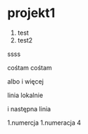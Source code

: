 # projekt1

1. test
5. test2

ssss

cośtam cośtam

albo i więcej

linia lokalnie

i następna linia

1.numercja
1.numeracja 4
